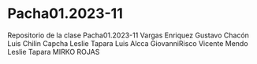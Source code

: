 # Pacha01.2023-11
Repositorio de la clase Pacha01.2023-11
Vargas Enriquez
Gustavo Chacón
Luis Chilin Capcha
Leslie Tapara
Luis Alcca
GiovanniRisco
Vicente Mendo
Leslie Tapara
MIRKO ROJAS
